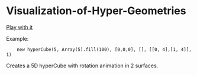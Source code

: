 # Visualization-of-Hyper-Geometries

[Play with it](https://sdtelectronic.github.io/Visualization-of-Hyper-Geometries/src/index.html)

Example:
```
    new hyperCube(5, Array(5).fill(100), [0,0,0], [], [[0, 4],[1, 4]], 1)
```
Creates a 5D hyperCube with rotation animation in 2 surfaces.